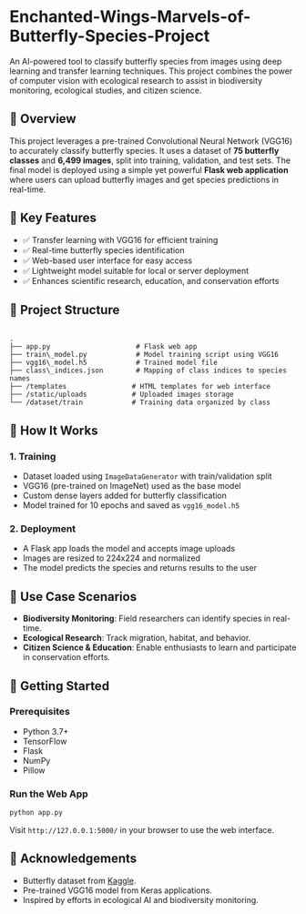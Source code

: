 # Enchanted-Wings-Marvels-of-Butterfly-Species-Project

An AI-powered tool to classify butterfly species from images using deep learning and transfer learning techniques. This project combines the power of computer vision with ecological research to assist in biodiversity monitoring, ecological studies, and citizen science.

## 🌟 Overview

This project leverages a pre-trained Convolutional Neural Network (VGG16) to accurately classify butterfly species. It uses a dataset of **75 butterfly classes** and **6,499 images**, split into training, validation, and test sets. The final model is deployed using a simple yet powerful **Flask web application** where users can upload butterfly images and get species predictions in real-time.

## 📌 Key Features

- ✅ Transfer learning with VGG16 for efficient training
- ✅ Real-time butterfly species identification
- ✅ Web-based user interface for easy access
- ✅ Lightweight model suitable for local or server deployment
- ✅ Enhances scientific research, education, and conservation efforts

## 📂 Project Structure

```

.
├── app.py                     # Flask web app
├── train\_model.py            # Model training script using VGG16
├── vgg16\_model.h5            # Trained model file
├── class\_indices.json        # Mapping of class indices to species names
├── /templates                # HTML templates for web interface
├── /static/uploads           # Uploaded images storage
└── /dataset/train            # Training data organized by class

````

## 🧠 How It Works

### 1. Training
- Dataset loaded using `ImageDataGenerator` with train/validation split
- VGG16 (pre-trained on ImageNet) used as the base model
- Custom dense layers added for butterfly classification
- Model trained for 10 epochs and saved as `vgg16_model.h5`

### 2. Deployment
- A Flask app loads the model and accepts image uploads
- Images are resized to 224x224 and normalized
- The model predicts the species and returns results to the user

## 🔬 Use Case Scenarios

- **Biodiversity Monitoring**: Field researchers can identify species in real-time.
- **Ecological Research**: Track migration, habitat, and behavior.
- **Citizen Science & Education**: Enable enthusiasts to learn and participate in conservation efforts.

## 🚀 Getting Started

### Prerequisites

- Python 3.7+
- TensorFlow
- Flask
- NumPy
- Pillow

### Run the Web App

```bash
python app.py
```

Visit `http://127.0.0.1:5000/` in your browser to use the web interface.

## 🙌 Acknowledgements

* Butterfly dataset from [Kaggle](https://www.kaggle.com/datasets/).
* Pre-trained VGG16 model from Keras applications.
* Inspired by efforts in ecological AI and biodiversity monitoring.



